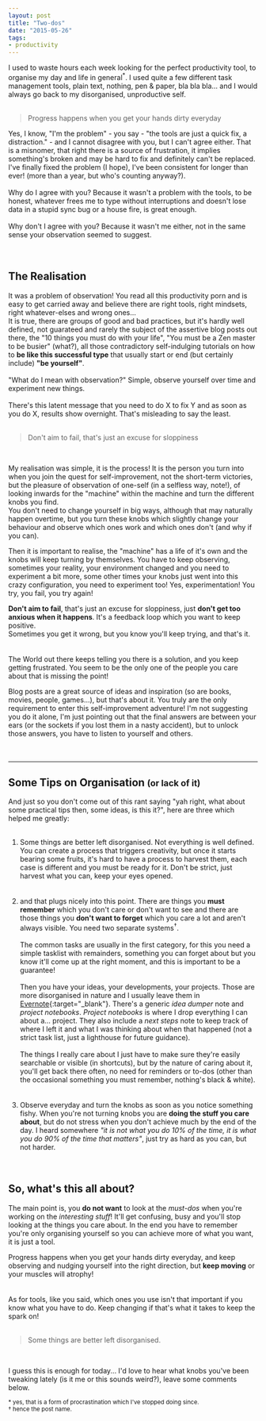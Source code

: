 ```yaml
---
layout: post
title: "Two-dos"
date: "2015-05-26"
tags:
- productivity
---
```


I used to waste hours each week looking for the perfect productivity tool, to
organise my day and life in general<sup>*</sup>. I used quite a few different
task management tools, plain text, nothing, pen & paper, bla bla bla... and I
would always go back to my disorganised, unproductive self.  
&nbsp;  

<blockquote>
Progress happens when you get your hands dirty everyday
</blockquote>

Yes, I know, "I'm the problem" - you say - "the tools are just a quick fix, a
distraction." - and I cannot disagree with you, but I can't agree either. That
is a misnomer, that right there is a source of frustration, it implies
something's broken and may be hard to fix and definitely can't be replaced.  
I've finally fixed the problem (I hope), I've been consistent for longer than ever!
(more than a year, but who's counting anyway?).  
&nbsp;  
Why do I agree with you? Because it wasn't a problem with the tools, to be honest,
whatever frees me to type without interruptions and doesn't lose data
in a stupid sync bug or a house fire, is great enough.  
&nbsp;  
Why don't I agree with you? Because it wasn't me either, not in the same sense your
observation seemed to suggest.  
&nbsp;  
&nbsp;  

## The Realisation

It was a problem of observation! You read all this productivity porn and is easy
to get carried away and believe there are right tools, right mindsets, right
whatever-elses and wrong ones...  
It is true, there are groups of good and bad
practices, but it's hardly well defined, not guarateed and rarely the subject of
the assertive blog posts out there, the "10 things you must do with your life",
"You must be a Zen master to be busier" (what?), all those contradictory
self-indulging tutorials on how to **be like this successful type** that usually
start or end (but certainly include) **"be yourself"**.  
&nbsp;  
"What do I mean with observation?" Simple, observe yourself over time and
experiment new things.  
&nbsp;  
There's this latent message that you need to do X to fix Y and as soon as you do
X, results show overnight. That's misleading to say the least.  
&nbsp;  

<blockquote>
Don't aim to fail, that's just an excuse for sloppiness
</blockquote>
&nbsp;  

My realisation was simple, it is the process! It is the person you turn into when
you join the quest for self-improvement, not the short-term victories, but the
pleasure of observation of one-self (in a selfless way, note!), of looking inwards
for the "machine" within the machine and turn the different knobs you find.  
You don't need to change yourself in big ways, although that may naturally
happen overtime, but you turn these knobs which slightly change your behaviour and
observe which ones work and which ones don't (and why if you can).  

Then it is important to realise, the "machine" has a life of it's own and the
knobs will keep turning by themselves. You have to keep observing, sometimes your
reality, your environment changed and you need to experiment a bit more, some
other times your knobs just went into this crazy configuration, you need to
experiment too! Yes, experimentation! You try, you fail, you try again!  

**Don't aim to fail**, that's just an excuse for sloppiness, just **don't get
too anxious when it happens**. It's a feedback loop which you want to keep positive.  
Sometimes you get it wrong, but you know you'll keep trying, and that's it.  
&nbsp;  
&nbsp;  
The World out there keeps telling you there is a solution, and you
keep getting frustrated. You seem to be the only one of the people you care about
that is missing the point!  

Blog posts are a great source of ideas and inspiration (so are books, movies, people, games...),
but that's about it. You truly are the only requirement to enter this
self-improvement adventure! I'm not suggesting you do it alone, I'm just pointing out
that the final answers are between your ears (or the sockets if you lost them in a
nasty accident), but to unlock those answers, you have to listen to yourself and others.  
&nbsp;  
&nbsp;  

---  

## Some Tips on Organisation <small>(or lack of it)</small>

And just so you don't come out of this rant saying "yah right, what about some
practical tips then, some ideas, is this it?", here are three which helped me greatly:  
&nbsp;  

1. Some things are better left disorganised. Not everything is well defined. You
can create a process that triggers creativity, but once it starts bearing some
fruits, it's hard to have a process to harvest them, each case is different and
you must be ready for it. Don't be strict, just harvest what you can, keep your
eyes opened.  
&nbsp;  
&nbsp;  
1. and that plugs nicely into this point. There are things you **must remember**
which you don't care or don't want to see and there are those things you **don't
want to forget** which you care a lot and aren't always visible. You need two
separate systems<sup>†</sup>.  
&nbsp;  
The common tasks are usually in the first category, for this you need a simple
tasklist with remainders, something you can forget about but you know it'll come
up at the right moment, and this is important to be a guarantee!  
&nbsp;  
Then you have your ideas, your developments, your projects.
Those are more disorganised in nature and I usually leave them in
[Evernote](https://evernote.com/){:target="_blank"}. There's a generic _idea dumper_ note and _project
notebooks_. _Project notebooks_ is where I drop everything I can about a... project.
They also include a *next steps* note to keep track
of where I left it and what I was thinking about when that happened
(not a strict task list, just a lighthouse for future guidance).  
&nbsp;  
The things I really care about I just have to make sure they're easily searchable
or visible (in shortcuts), but by the nature of caring about it, you'll get back
there often, no need for reminders or to-dos (other than the occasional something
you must remember, nothing's black & white).  
&nbsp;  
&nbsp;  
1. Observe everyday and turn the knobs as soon as you notice something fishy.
When you're not turning knobs you are **doing the stuff you care about**, but
do not stress when you don't achieve much by the end of the day. I heard somewhere
_"it is not what you do 10% of the time, it is what you do 90% of the time that
matters"_, just try as hard as you can, but not harder.  
&nbsp;  
&nbsp;  

## So, what's this all about?

The main point is, you **do not want** to look at the _must-dos_ when you're
working on the _interesting stuff_! It'll get confusing, busy and you'll stop
looking at the things you care about. In the end you have to remember you're only
organising yourself so you can achieve more of what you want, it is just a tool.  

Progress happens when you get your hands dirty everyday, and keep observing
and nudging yourself into the right direction, but **keep moving** or your muscles
will atrophy!  
&nbsp;  
&nbsp;  
As for tools, like you said, which ones you use isn't that important if you know
what you have to do. Keep changing if that's what it takes to keep the spark on!  
&nbsp;  

<blockquote>
Some things are better left disorganised.
</blockquote>
&nbsp;  

I guess this is enough for today... I'd love to hear what knobs you've been
tweaking lately (is it me or this sounds weird?), leave some comments below.  

<p>
<small>* yes, that is a form of procrastination which I've stopped
doing since.</small><br/>
<small>† hence the post name.</small>  
</p>
